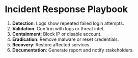 
# Incident Response Playbook

1. **Detection**: Logs show repeated failed login attempts.
2. **Validation**: Confirm with logs or threat intel.
3. **Containment**: Block IP or disable account.
4. **Eradication**: Remove malware or reset credentials.
5. **Recovery**: Restore affected services.
6. **Documentation**: Generate report and notify stakeholders.
